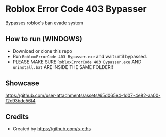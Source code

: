 # Roblox Error Code 403 Bypasser
Bypasses roblox's ban evade system

## How to run (WINDOWS)
- Download or clone this repo
- Run `RobloxErrorCode 403 Bypasser.exe` and wait until bypassed.
- PLEASE MAKE SURE `RobloxErrorCode 403 Bypasser.exe` AND `uninstall.bat` ARE INSIDE THE SAME FOLDER!!

## Showcase
https://github.com/user-attachments/assets/65d065e4-1d07-4e82-aa00-f2c93bdc56f4

## Credits
- Created by https://github.com/s-eths

